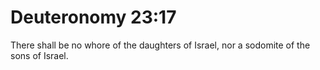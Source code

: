 # Deuteronomy 23:17

There shall be no whore of the daughters of Israel, nor a sodomite of the sons of Israel.